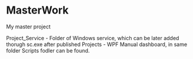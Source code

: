 # MasterWork
My master project


Project_Service - Folder of Windows service, which can be later added thorugh sc.exe after published
Projects -  WPF Manual dashboard, in same folder Scripts fodler can be found.
